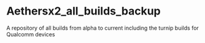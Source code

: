 # Aethersx2_all_builds_backup
A repository of all builds from alpha to current including the turnip builds for Qualcomm devices
